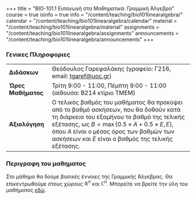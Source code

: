 +++
title = "ΒΙΟ-101.1 Εισαγωγή στα Μαθηματικά: Γραμμική Άλγεβρα"
course = true
isinfo = true
info = "/content/teaching/bio101linearalgebra/"
calendar = "/content/teaching/bio101linearalgebra/calendar"
material = "/content/teaching/bio101linearalgebra/material"
assignments = "/content/teaching/bio101linearalgebra/assignments"
announcements = "/content/teaching/bio101linearalgebra/announcements"
+++

### Γενικες Πληροφοριες

|                    |                                                                                                                                                                                                                                                                                              |
|:-------------------|:---------------------------------------------------------------------------------------------------------------------------------------------------------------------------------------------------------------------------------------------------------------------------------------------|
| **Διδάσκων**       | Θεόδουλος Γαρεφαλάκης (γραφείο: Γ216, email: tgaref@uoc.gr)                                                                                                                                                                                                                                  |
| **Ώρες Μαθήματος** | Τρίτη 9:00 - 11:00, Πέμπτη 9:00 - 11:00 (αίθουσα: Β214 κτίριο ΤΜΕΜ)                                                                                                                                                                                                                               |
| **Αξιολόγηση**     | Ο τελικός βαθμός του μαθήματος θα προκύψει από το βαθμό ασκήσεων, που θα δοθούν κατά τη διάρκεια του εξαμήνου το βαθμό της τελικής εξέτασης, ως $B = \max\{0.5\times A + 0.5\times E, E\}$, όπου $A$ είναι ο μέσος όρος των βαθμών των ασκήσεων και $E$ είναι ο βαθμός της τελικής εξέτασης. |



### Περιγραφη του μαθηματος
Στο μάθημα θα δούμε βασικές έννοιες της Γραμμικής Άλγεβρας. Θα επικεντρωθούμε στους χώρους $\mathbb{R}^n$ και $\mathbb{C}^n$.
Μπορείτε να βρείτε την ύλη του μαθήματος [εδώ](./syllabus.pdf).
